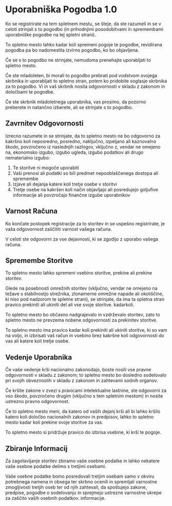 # Uporabniška Pogodba 1.0

Ko se registrirate na tem spletnem mestu, se šteje, da ste razumeli in se v celoti strinjali s to pogodbo (in prihodnjimi posodobitvami in spremembami uporabniške pogodbe na tej spletni strani).

To spletno mesto lahko kadar koli spremeni pogoje te pogodbe, revidirana pogodba pa bo nadomestila izvirno pogodbo, ko bo objavljena.

Če se s to pogodbo ne strinjate, nemudoma prenehajte uporabljati to spletno mesto.

Če ste mladoleten, bi morali to pogodbo prebrati pod vodstvom svojega skrbnika in uporabljati to spletno stran, potem ko pridobite soglasje skrbnika za to pogodbo. Vi in vaš skrbnik nosita odgovornosti v skladu z zakonom in določbami te pogodbe.

Če ste skrbnik mladoletnega uporabnika, vas prosimo, da pozorno preberete in natančno izberete, ali se strinjate s to pogodbo.

## Zavrnitev Odgovornosti

Izrecno razumete in se strinjate, da to spletno mesto ne bo odgovorno za kakršno koli neposredno, posredno, naključno, izpeljano ali kaznovalno škodo, povzročeno iz naslednjih razlogov, vključno z, vendar ne omejeno na, ekonomsko izgubo, izgubo ugleda, izgubo podatkov ali drugo nematerialno izgubo:

1. Te storitve ni mogoče uporabiti
1. Vaši prenosi ali podatki so bili predmet nepooblaščenega dostopa ali spremembe
1. Izjave ali dejanja katere koli tretje osebe v storitvi
1. Tretje osebe na kakršen koli način objavljajo ali posredujejo goljufive informacije ali povzročajo finančne izgube uporabnikov

## Varnost Računa

Ko končate postopek registracije za to storitev in se uspešno registrirate, je vaša odgovornost zaščititi varnost vašega računa.

V celoti ste odgovorni za vse dejavnosti, ki se zgodijo z uporabo vašega računa.

## Spremembe Storitve

To spletno mesto lahko spremeni vsebino storitve, prekine ali prekine storitev.

Glede na posebnosti omrežnih storitev (vključno, vendar ne omejeno na težave s stabilnostjo strežnika, zlonamerne omrežne napade ali okoliščine, ki niso pod nadzorom te spletne strani), se strinjate, da ima ta spletna stran pravico prekiniti ali ukiniti del ali vse svoje storitve. kadarkoli.

To spletno mesto bo občasno nadgrajevalo in vzdrževalo storitev, zato to spletno mesto ne prevzema nobene odgovornosti za prekinitev storitve.

To spletno mesto ima pravico kadar koli prekiniti ali ukiniti storitve, ki so vam na voljo, in izbrisati vaš račun in vsebino brez kakršne koli odgovornosti do vas ali katere koli tretje osebe.

## Vedenje Uporabnika

Če vaše vedenje krši nacionalno zakonodajo, boste nosili vse pravne odgovornosti v skladu z zakonom; to spletno mesto bo dosledno sodelovalo pri svojih obveznostih v skladu z zakonom in zahtevami sodnih organov.

Če kršite zakone v zvezi s pravicami intelektualne lastnine, ste odgovorni za vso škodo, povzročeno drugim (vključno s tem spletnim mestom) in nosite ustrezno pravno odgovornost.

Če to spletno mesto meni, da katero od vaših dejanj krši ali bi lahko kršilo katero koli določbo nacionalnih zakonov in predpisov, lahko to spletno mesto kadar koli prekine svoje storitve za vas.

To spletno mesto si pridržuje pravico do izbrisa vsebine, ki krši te pogoje.

## Zbiranje Informacij

Za zagotavljanje storitev zbiramo vaše osebne podatke in lahko nekatere vaše osebne podatke delimo s tretjimi osebami.

Vaše osebne podatke bomo posredovali tretjim osebam samo v okviru potrebnega namena in obsega ter skrbno ocenili in spremljali varnostne zmogljivosti tretjih oseb ter od njih zahtevali, da spoštujejo zakone, predpise, pogodbe o sodelovanju in sprejmejo ustrezne varnostne ukrepe za zaščito vaših osebnih podatkov. informacije.